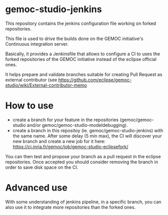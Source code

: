# gemoc-studio-jenkins
This repository contains the jenkins configuration file working on forked repositories.

This file is used to drive the builds done on the GEMOC initiative's Continuous integration server.

Basically, it provides a Jenkinsfile that allows to configure a CI to uses the forked repositories of the GEMOC initiative instead of the eclipse official ones.

It helps prepare and validate branches suitable for creating Pull Request as external contributor (see https://github.com/eclipse/gemoc-studio/wiki/External-contributor-memo


# How to use

- create a branch for your feature in the repositories (gemoc/gemoc-studio and/or gemoc/gemoc-studio-modeldebugging). 
- create a branch in this repositoy (ie. gemoc/gemoc-studio-jenkins) with the same name. After some delay (5 min max), the CI will discover your new branch and create a new job for it here: https://ci.inria.fr/gemoc/job/gemoc-studio-eclipsefork/

You can then test and propose your branch as a pull request in the eclipse repositories. Once accepted you should consider removing the branch in order to save disk space on the CI.


# Advanced use
With some understanding of jenkins pipeline, in a specific branch, you can also use it to integrate more repositories than the forked ones.
